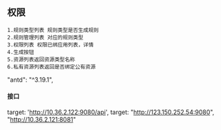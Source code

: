 ## 权限
>
    1.规则类型列表 规则类型是否生成规则
    2.规则管理列表 对应的规则类型
    3.权限列表 权限已绑应用列表，详情
    4.生成按钮
    5.资源列表返回资源类型名称
    6.私有资源列表返回是否绑定公有资源
>

 "antd": "^3.19.1",


#### 接口
target: 'http://10.36.2.122:9080/api',
target: "http://123.150.252.54:9080",
"http://10.36.2.121:8081"